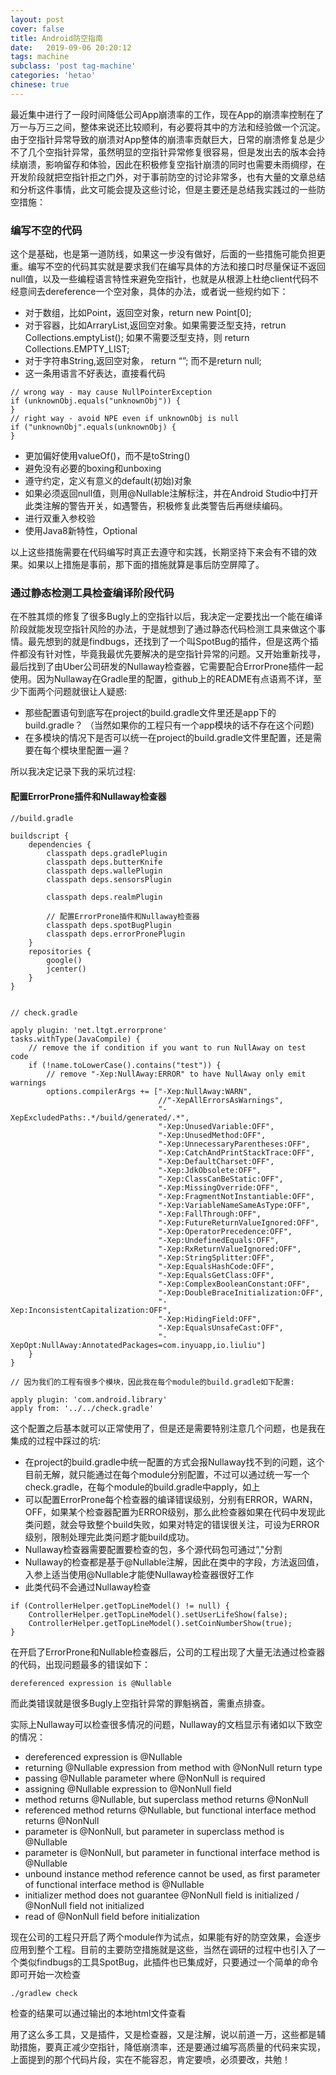 ```yaml
---
layout: post
cover: false
title: Android防空指南
date:   2019-09-06 20:20:12
tags: machine
subclass: 'post tag-machine'
categories: 'hetao'
chinese: true
---
```


最近集中进行了一段时间降低公司App崩溃率的工作，现在App的崩溃率控制在了万一与万三之间，整体来说还比较顺利，有必要将其中的方法和经验做一个沉淀。由于空指针异常导致的崩溃对App整体的崩溃率贡献巨大，日常的崩溃修复总是少不了几个空指针异常，虽然明显的空指针异常修复很容易，但是发出去的版本会持续崩溃，影响留存和体验，因此在积极修复空指针崩溃的同时也需要未雨绸缪，在开发阶段就把空指针拒之门外，对于事前防空的讨论非常多，也有大量的文章总结和分析这件事情，此文可能会提及这些讨论，但是主要还是总结我实践过的一些防空措施：

### 编写不空的代码

这个是基础，也是第一道防线，如果这一步没有做好，后面的一些措施可能负担更重。编写不空的代码其实就是要求我们在编写具体的方法和接口时尽量保证不返回null值，以及一些编程语言特性来避免空指针，也就是从根源上杜绝client代码不经意间去dereference一个空对象，具体的办法，或者说一些规约如下：

* 对于数组，比如Point，返回空对象，return new Point[0];
* 对于容器，比如ArraryList,返回空对象。如果需要泛型支持，retrun Collections.emptyList(); 如果不需要泛型支持，则 return Collections.EMPTY_LIST;
* 对于字符串String,返回空对象， return “”; 而不是return null;
* 这一条用语言不好表达，直接看代码

```
// wrong way - may cause NullPointerException
if (unknownObj.equals("unknownObj")) {
}
// right way - avoid NPE even if unknownObj is null
if ("unknownObj".equals(unknownObj) {
}

```
* 更加偏好使用valueOf()，而不是toString()
* 避免没有必要的boxing和unboxing
* 遵守约定，定义有意义的default(初始)对象
* 如果必须返回null值，则用@Nullable注解标注，并在Android Studio中打开此类注解的警告开关，如遇警告，积极修复此类警告后再继续编码。
* 进行双重入参校验
* 使用Java8新特性，Optional

以上这些措施需要在代码编写时真正去遵守和实践，长期坚持下来会有不错的效果。如果以上措施是事前，那下面的措施就算是事后防空屏障了。

### 通过静态检测工具检查编译阶段代码

在不胜其烦的修复了很多Bugly上的空指针以后，我决定一定要找出一个能在编译阶段就能发现空指针风险的办法，于是就想到了通过静态代码检测工具来做这个事情。最先想到的就是findbugs，还找到了一个叫SpotBug的插件，但是这两个插件都没有针对性，毕竟我最优先要解决的是空指针异常的问题。又开始重新找寻，最后找到了由Uber公司研发的Nullaway检查器，它需要配合ErrorProne插件一起使用。因为Nullaway在Gradle里的配置，github上的README有点语焉不详，至少下面两个问题就很让人疑惑:
* 那些配置语句到底写在project的build.gradle文件里还是app下的build.gradle？ （当然如果你的工程只有一个app模块的话不存在这个问题)
* 在多模块的情况下是否可以统一在project的build.gradle文件里配置，还是需要在每个模块里配置一遍？

所以我决定记录下我的采坑过程:  
#### 配置ErrorProne插件和Nullaway检查器

```
//build.gradle

buildscript {
    dependencies {
        classpath deps.gradlePlugin
        classpath deps.butterKnife
        classpath deps.wallePlugin
        classpath deps.sensorsPlugin
        
        classpath deps.realmPlugin

        // 配置ErrorProne插件和Nullaway检查器
        classpath deps.spotBugPlugin
        classpath deps.errorPronePlugin
    }
    repositories {
        google()
        jcenter()
    }
}


// check.gradle

apply plugin: 'net.ltgt.errorprone'
tasks.withType(JavaCompile) {
    // remove the if condition if you want to run NullAway on test code
    if (!name.toLowerCase().contains("test")) {
        // remove "-Xep:NullAway:ERROR" to have NullAway only emit warnings
        options.compilerArgs += ["-Xep:NullAway:WARN",
                                 //"-XepAllErrorsAsWarnings",
                                 "-XepExcludedPaths:.*/build/generated/.*",
                                 "-Xep:UnusedVariable:OFF",
                                 "-Xep:UnusedMethod:OFF",
                                 "-Xep:UnnecessaryParentheses:OFF",
                                 "-Xep:CatchAndPrintStackTrace:OFF",
                                 "-Xep:DefaultCharset:OFF",
                                 "-Xep:JdkObsolete:OFF",
                                 "-Xep:ClassCanBeStatic:OFF",
                                 "-Xep:MissingOverride:OFF",
                                 "-Xep:FragmentNotInstantiable:OFF",
                                 "-Xep:VariableNameSameAsType:OFF",
                                 "-Xep:FallThrough:OFF",
                                 "-Xep:FutureReturnValueIgnored:OFF",
                                 "-Xep:OperatorPrecedence:OFF",
                                 "-Xep:UndefinedEquals:OFF",
                                 "-Xep:RxReturnValueIgnored:OFF",
                                 "-Xep:StringSplitter:OFF",
                                 "-Xep:EqualsHashCode:OFF",
                                 "-Xep:EqualsGetClass:OFF",
                                 "-Xep:ComplexBooleanConstant:OFF",
                                 "-Xep:DoubleBraceInitialization:OFF",
                                 "-Xep:InconsistentCapitalization:OFF",
                                 "-Xep:HidingField:OFF",
                                 "-Xep:EqualsUnsafeCast:OFF",
                                 "-XepOpt:NullAway:AnnotatedPackages=com.inyuapp,io.liuliu"]
    }
}

// 因为我们的工程有很多个模块，因此我在每个module的build.gradle如下配置:

apply plugin: 'com.android.library'
apply from: '../../check.gradle'

```

这个配置之后基本就可以正常使用了，但是还是需要特别注意几个问题，也是我在集成的过程中踩过的坑:

* 在project的build.gradle中统一配置的方式会报Nullaway找不到的问题，这个目前无解，就只能通过在每个module分别配置，不过可以通过统一写一个check.gradle，在每个module的build.gradle中apply，如上
* 可以配置ErrorProne每个检查器的编译错误级别，分别有ERROR，WARN，OFF，如果某个检查器配置为ERROR级别，那么此检查器如果在代码中发现此类问题，就会导致整个build失败，如果对特定的错误很关注，可设为ERROR级别，限制处理完此类问题才能build成功。
* Nullaway检查器需要配置要检查的包，多个源代码包可通过”,"分割
* Nullaway的检查都是基于@Nullable注解，因此在类中的字段，方法返回值，入参上适当使用@Nullable才能使Nullaway检查器很好工作
* 此类代码不会通过Nullaway检查

```
if (ControllerHelper.getTopLineModel() != null) {
    ControllerHelper.getTopLineModel().setUserLifeShow(false);
    ControllerHelper.getTopLineModel().setCoinNumberShow(true);
}
```

在开启了ErrorProne和Nullable检查器后，公司的工程出现了大量无法通过检查器的代码，出现问题最多的错误如下：

```
dereferenced expression is @Nullable
```
而此类错误就是很多Bugly上空指针异常的罪魁祸首，需重点排查。

实际上Nullaway可以检查很多情况的问题，Nullaway的文档显示有诸如以下致空的情况：

* dereferenced expression is @Nullable
* returning @Nullable expression from method with @NonNull return type
* passing @Nullable parameter where @NonNull is required
* assigning @Nullable expression to @NonNull field
* method returns @Nullable, but superclass method returns @NonNull
* referenced method returns @Nullable, but functional interface method returns @NonNull
* parameter is @NonNull, but parameter in superclass method is @Nullable
* parameter is @NonNull, but parameter in functional interface method is @Nullable
* unbound instance method reference cannot be used, as first parameter of functional interface method is @Nullable
* initializer method does not guarantee @NonNull field is initialized / @NonNull field not initialized
* read of @NonNull field before initialization

现在公司的工程只开启了两个module作为试点，如果能有好的防空效果，会逐步应用到整个工程。目前的主要防空措施就是这些，当然在调研的过程中也引入了一个类似findbugs的工具SpotBug，此插件也已集成好，只要通过一个简单的命令即可开始一次检查

```
./gradlew check
```

检查的结果可以通过输出的本地html文件查看

用了这么多工具，又是插件，又是检查器，又是注解，说以前道一万，这些都是辅助措施，要真正减少空指针，降低崩溃率，还是要通过编写高质量的代码来实现，上面提到的那个代码片段，实在不能容忍，肯定要喷，必须要改，共勉！
